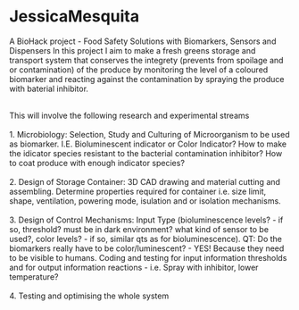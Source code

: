 # JessicaMesquita
A BioHack project - Food Safety Solutions with Biomarkers, Sensors and Dispensers
In this project I aim to make a fresh greens storage and transport system that conserves the integrety (prevents from spoilage and or contamination) of the produce by monitoring the level of a coloured biomarker and reacting against the contamination by spraying the produce with baterial inhibitor.

<br> This will involve the following research and experimental streams <br>
<br> 1. Microbiology: Selection, Study and Culturing of Microorganism to be used as biomarker. I.E. Bioluminescent indicator or Color Indicator? How to make the idicator species resistant to the bacterial contamination inhibitor? How to coat produce with enough indicator species?<br>
<br> 2. Design of Storage Container: 3D CAD drawing and material cutting and assembling. Determine properties required for container i.e. size limit, shape, ventilation, powering mode, isulation and or isolation mechanisms.<br>
<br> 3. Design of Control Mechanisms: Input Type (bioluminescence levels? - if so, threshold? must be in dark environment? what kind of sensor to be used?, color levels? - if so, similar qts as for bioluminescence). QT: Do the biomarkers really have to be color/luminescent? - YES! Because they need to be visible to humans. Coding and testing for input information thresholds and for output information reactions - i.e. Spray with inhibitor, lower temperature?<br>
<br> 4. Testing and optimising the whole system<br>


